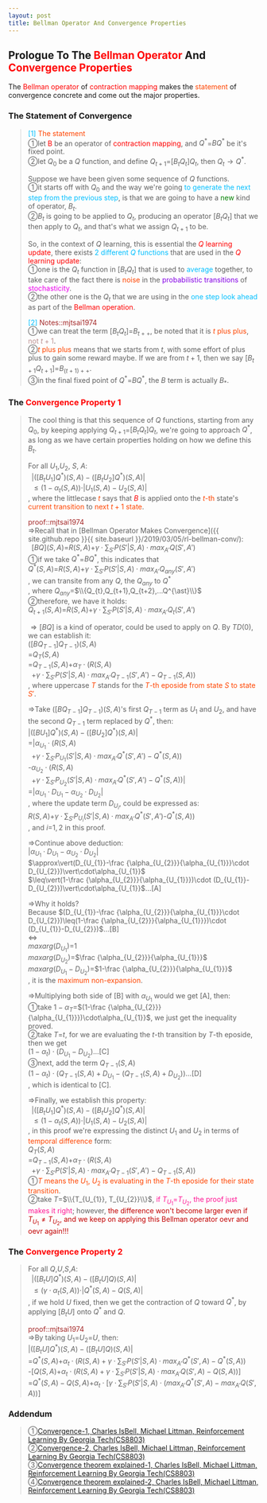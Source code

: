 ```yaml
---
layout: post
title: Bellman Operator And Convergence Properties
---
```


## Prologue To The <font color="Red">Bellman Operator</font> And <font color="Red">Convergence Properties</font>
<p class="message">
The <font color="Red">Bellman operator</font> of <font color="Red">contraction mapping</font> makes the <font color="OrangeRed">statement</font> of convergence concrete and come out the major properties.
</p>

### The Statement of Convergence
><font color="DeepSkyBlue">[1]</font>
><font color="OrangeRed">The statement</font>  
>&#10112;let <font color="Red">B</font> be an operator of <font color="Red">contraction mapping</font>, and $Q^{\ast}$=$BQ^{\ast}$ be it's fixed point.  
>&#10113;let $Q_{0}$ be a $Q$ function, and define $Q_{t+1}$=$\lbrack B_{t}Q_{t}\rbrack Q_{t}$, then $Q_{t}\rightarrow Q^{\ast}$.  
>
>Suppose we have been given some sequence of $Q$ functions.  
>&#10112;it starts off with $Q_{0}$ and the way we're going <font color="DeepSkyBlue">to generate the next step from the previous step</font>, is that we are going to have a <font color="Green">new</font> kind of operator, $B_{t}$.  
>&#10113;$B_{t}$ is going to be applied to $Q_{t}$, producing an operator $\lbrack B_{t}Q_{t}\rbrack$ that we then apply to $Q_{t}$, and that's what we assign $Q_{t+1}$ to be.  
>
>So, in the context of $Q$ learning, this is essential the <font color="Red">$Q$ learning update</font>, there exists <font color="DeepSkyBlue">2 different $Q$ functions</font> that are used in the <font color="Red">$Q$ learning update</font>:  
>&#10112;one is the $Q_{t}$ function in $\lbrack B_{t}Q_{t}\rbrack$ that is used to <font color="DeepSkyBlue">average</font> together, to take care of the fact there is <font color="OrangeRed">noise</font> in the <font color="#8400E6">probabilistic transitions</font> of <font color="#EB00EB">stochasticity</font>.  
>&#10113;the other one is the $Q_{t}$ that we are using in the <font color="DeepSkyBlue">one step look ahead</font> as part of the <font color="Red">Bellman operation</font>.   
>
><font color="DeepSkyBlue">[2]</font>
><font color="Brown">Notes::mjtsai1974</font>  
>&#10112;we can treat the term $\lbrack B_{t}Q_{t}\rbrack$=$B_{t++}$, be noted that it is <font color="OrangeRed">$t$ plus plus</font>, <font color="RosyBrown">not $t+1$</font>.  
>&#10113;<font color="OrangeRed">$t$ plus plus</font> means that we starts from $t$, with some effort of plus plus to gain some reward maybe.  If we are from $t+1$, then we say $\lbrack B_{t+1}Q_{t+1}\rbrack$=$B_{(t+1)++}$.  
>&#10114;in the final fixed point of $Q^{\ast}$=$BQ^{\ast}$, the $B$ term is actually $B_{\ast}$.  

### The <font color="Red">Convergence Property 1</font>
>The cool thing is that this sequence of $Q$ functions, starting from any $Q_{0}$, by keeping applying $Q_{t+1}$=$\lbrack B_{t}Q_{t}\rbrack Q_{t}$, we're going to approach $Q^{\ast}$, as long as we have certain properties holding on how we define this $B_{t}$.  
>
>For all $U_{1}$,$U_{2}$, $S$, $A$:  
>$\;\;\vert(\lbrack B_{t}U_{1}\rbrack Q^{\ast})(S,A)-(\lbrack B_{t}U_{2}\rbrack Q^{\ast})(S,A)\vert$  
>$\;\;\leq(1-\alpha_{t}(S,A))\cdot\vert U_{1}(S,A)-U_{2}(S,A)\vert$  
>, where the littlecase <font color="OrangeRed">$t$</font> says that <font color="Red">$B$</font> is applied onto the <font color="OrangeRed">$t$-th</font> state's <font color="OrangeRed">current transition</font> to <font color="OrangeRed">next $t+1$ state</font>.  
>
><font color="Brown">proof::mjtsai1974</font>  
>$\Rightarrow$Recall that in [Bellman Operator Makes Convergence]({{ site.github.repo }}{{ site.baseurl }}/2019/03/05/rl-bellman-conv/):  
>$\;\;\lbrack BQ\rbrack(S,A)$=$R(S,A)$+$\gamma\cdot\sum_{S'}P(S'\vert S,A)\cdot max_{A'}Q(S',A')$  
>&#10112;if we take $Q^{\ast}$=$BQ^{\ast}$, this indicates that  
>$Q^{\ast}(S,A)$=$R(S,A)$+$\gamma\cdot\sum_{S'}P(S'\vert S,A)\cdot max_{A'}Q_{any}(S',A')$  
>, we can transite from any $Q$, the $Q_{any}$ to $Q^{\ast}$  
>, where $Q_{any}$=$\\{Q_{t},Q_{t+1},Q_{t+2},...Q^{\ast}\\}$  
>&#10113;therefore, we have it holds:  
>$Q_{t+1}(S,A)$=$R(S,A)$+$\gamma\cdot\sum_{S'}P(S'\vert S,A)\cdot max_{A'}Q_{t}(S',A')$  
>
>$\Rightarrow\lbrack BQ\rbrack$ is a kind of operator, could be used to apply on $Q$.  By $TD(0)$, we can establish it:  
>$(\lbrack BQ_{T-1}\rbrack Q_{T-1})(S,A)$  
>=$Q_{T}(S,A)$  
>=$Q_{T-1}(S,A)$+$\alpha_{T}\cdot(R(S,A)$  
>$\;\;$+$\gamma\cdot\sum_{S'}P(S'\vert S,A)\cdot max_{A'}Q_{T-1}(S',A')-Q_{T-1}(S,A))$  
>, where uppercase <font color="OrangeRed">$T$</font> stands for the <font color="OrangeRed">$T$-th eposide from state $S$ to state $S'$</font>.  
>
>$\Rightarrow$Take $(\lbrack BQ_{T-1}\rbrack Q_{T-1})(S,A)$'s first $Q_{T-1}$ term as $U_{1}$ and $U_{2}$, and have the second $Q_{T-1}$ term replaced by $Q^{\ast}$, then:  
>$\vert(\lbrack BU_{1}\rbrack Q^{\ast})(S,A)-(\lbrack BU_{2}\rbrack Q^{\ast})(S,A)\vert$  
>=$\vert\alpha_{U_{1}}\cdot(R(S,A)$  
>$\;\;$+$\gamma\cdot\sum_{S'}P_{U_{1}}(S'\vert S,A)\cdot max_{A'}Q^{\ast}(S',A')-Q^{\ast}(S,A))$  
>-$\alpha_{U_{2}}\cdot(R(S,A)$  
>$\;\;$+$\gamma\cdot\sum_{S'}P_{U_{2}}(S'\vert S,A)\cdot max_{A'}Q^{\ast}(S',A')-Q^{\ast}(S,A))\vert$  
>=$\vert\alpha_{U_{1}}\cdot D_{U_{1}}-\alpha_{U_{2}}\cdot D_{U_{2}}\vert$  
>, where the update term $D_{U_{i}}$, could be expressed as:  
>$R(S,A)$+$\gamma\cdot\sum_{S'}P_{U_{i}}(S'\vert S,A)\cdot max_{A'}Q^{\ast}(S',A')$-$Q^{\ast}(S,A))$  
>, and $i$=$1,2$ in this proof.  
>
>$\Rightarrow$Continue above deduction:  
>$\vert\alpha_{U_{1}}\cdot D_{U_{1}}-\alpha_{U_{2}}\cdot D_{U_{2}}\vert$  
>$\approx\vert(D_{U_{1}}-\frac {\alpha_{U_{2}}}{\alpha_{U_{1}}}\cdot D_{U_{2}})\vert\cdot\alpha_{U_{1}}$  
>$\leq\vert(1-\frac {\alpha_{U_{2}}}{\alpha_{U_{1}}})\cdot (D_{U_{1}}-D_{U_{2}})\vert\cdot\alpha_{U_{1}}$...[A]
>
>$\Rightarrow$Why it holds?  
>Because $(D_{U_{1}}-\frac {\alpha_{U_{2}}}{\alpha_{U_{1}}}\cdot D_{U_{2}})\leq(1-\frac {\alpha_{U_{2}}}{\alpha_{U_{1}}})\cdot (D_{U_{1}}-D_{U_{2}})$...[B]  
>$\Leftrightarrow$  
>$maxarg(D_{U_{1}})$=$1$  
>$maxarg(D_{U_{2}})$=$\frac {\alpha_{U_{2}}}{\alpha_{U_{1}}}$  
>$maxarg(D_{U_{1}}-D_{U_{2}})$=$1-\frac {\alpha_{U_{2}}}{\alpha_{U_{1}}}$  
>, it is the <font color="OrangeRed">maximum non-expansion</font>.  
>
>$\Rightarrow$Multiplying both side of [B] with $\alpha_{U_{1}}$ would we get [A], then:  
>&#10112;take $1-\alpha_{T}$=$(1-\frac {\alpha_{U_{2}}}{\alpha_{U_{1}}})\cdot\alpha_{U_{1}}$, we just get the inequality proved.    
>&#10113;take $T$=$t$, for we are evaluating the $t$-th transition by $T$-th eposide, then we get  
>$(1-\alpha_{t})\cdot (D_{U_{1}}-D_{U_{2}})$...[C]  
>&#10114;next, add the term $Q_{T-1}(S,A)$  
>$(1-\alpha_{t})\cdot (Q_{T-1}(S,A)+D_{U_{1}}-(Q_{T-1}(S,A)+D_{U_{2}}))$...[D]  
>, which is identical to [C].  
>
>$\Rightarrow$Finally, we establish this property:   
>$\;\;\vert(\lbrack B_{t}U_{1}\rbrack Q^{\ast})(S,A)-(\lbrack B_{t}U_{2}\rbrack Q^{\ast})(S,A)\vert$  
>$\;\;\leq(1-\alpha_{t}(S,A))\cdot\vert U_{1}(S,A)-U_{2}(S,A)\vert$  
>, in this proof we're expressing the distinct $U_{1}$ and $U_{2}$ in terms of <font color="OrangeRed">temporal difference</font> form:  
>$Q_{T}(S,A)$  
>=$Q_{T-1}(S,A)$+$\alpha_{T}\cdot(R(S,A)$  
>$\;\;$+$\gamma\cdot\sum_{S'}P(S'\vert S,A)\cdot max_{A'}Q_{T-1}(S',A')-Q_{T-1}(S,A))$  
>&#10112;<font color="OrangeRed">$T$ means the $U_{1}$, $U_{2}$ is evaluating in the $T$-th eposide for their state transition</font>.  
>&#10113;take $T$=$\\{T_{U_{1}}, T_{U_{2}}\\}$, <font color="DeepPink">if $T_{U_{1}}$=$T_{U_{2}}$, the proof just makes it right</font>; however, <font color="#C20000">the difference won't become larger even if $T_{U_{1}}\neq T_{U_{2}}$, and we keep on applying this Bellman operator oevr and oevr again!!!</font>  

### The <font color="Red">Convergence Property 2</font>
>For all $Q$,$U$,$S$,$A$:  
>$\;\;\vert(\lbrack B_{t}U\rbrack Q^{\ast})(S,A)-(\lbrack B_{t}U\rbrack Q)(S,A)\vert$  
>$\;\;\leq(\gamma\cdot\alpha_{t}(S,A))\cdot\vert Q^{\ast}(S,A)-Q(S,A)\vert$  
>, if we hold $U$ fixed, then we get the contraction of $Q$ toward $Q^{\ast}$, by applying $\lbrack B_{t}U\rbrack$ onto $Q^{\ast}$ and $Q$.  
>
><font color="Brown">proof::mjtsai1974</font>  
>$\Rightarrow$By taking $U_{1}$=$U_{2}$=$U$, then:  
>$\vert(\lbrack B_{t}U\rbrack Q^{\ast})(S,A)-(\lbrack B_{t}U\rbrack Q)(S,A)\vert$  
>=$Q^{\ast}(S,A)$+$\alpha_{t}\cdot(R(S,A)+\gamma\cdot\sum_{S'}P(S'\vert S,A)\cdot max_{A'}Q^{\ast}(S',A)-Q^{\ast}(S,A))$  
>-$\lbrack Q(S,A)$+$\alpha_{t}\cdot(R(S,A)+\gamma\cdot\sum_{S'}P(S'\vert S,A)\cdot max_{A'}Q(S',A)-Q(S,A))\rbrack$  
>=$Q^{\ast}(S,A)-Q(S,A)$+$\alpha_{t}\cdot\lbrack\gamma\cdot\sum_{S'}P(S'\vert S,A)\cdot(max_{A'}Q^{\ast}(S',A)-max_{A'}Q(S',A))\rbrack$  

<!--
><font color="OrangeRed">[Property 3]</font>  
>
-->

### Addendum
>&#10112;[Convergence-1, Charles IsBell, Michael Littman, Reinforcement Learning By Georgia Tech(CS8803)](https://classroom.udacity.com/courses/ud600/lessons/4436560172/concepts/44332503000923)  
>&#10113;[Convergence-2, Charles IsBell, Michael Littman, Reinforcement Learning By Georgia Tech(CS8803)](https://classroom.udacity.com/courses/ud600/lessons/4436560172/concepts/44332503010923)  
>&#10114;[Convergence theorem explained-1, Charles IsBell, Michael Littman, Reinforcement Learning By Georgia Tech(CS8803)](https://classroom.udacity.com/courses/ud600/lessons/4436560172/concepts/44332503020923)  
>&#10115;[Convergence theorem explained-2, Charles IsBell, Michael Littman, Reinforcement Learning By Georgia Tech(CS8803)](https://classroom.udacity.com/courses/ud600/lessons/4436560172/concepts/44332503030923)  

<!-- Γ -->
<!-- \Omega -->
<!-- \cap intersection -->
<!-- \cup union -->
<!-- \frac{\Gamma(k + n)}{\Gamma(n)} \frac{1}{r^k}  -->
<!-- \mbox{\large$\vert$}\nolimits_0^\infty -->
<!-- \vert_0^\infty -->
<!-- \vert_{0.5}^{\infty} -->
<!-- &prime; ′ -->
<!-- &Prime; ″ -->
<!-- $E\lbrack X\rbrack$ -->
<!-- \overline{X_n} -->
<!-- \underset{Succss}P -->
<!-- \frac{{\overline {X_n}}-\mu}{S/\sqrt n} -->
<!-- \lim_{t\rightarrow\infty} -->
<!-- \int_{0}^{a}\lambda\cdot e^{-\lambda\cdot t}\operatorname dt -->
<!-- \Leftrightarrow -->
<!-- \prod_{v\in V} -->
<!-- \subset -->
<!-- \subseteq -->
<!-- \varnothing -->
<!-- \perp -->
<!-- \overset\triangle= -->
<!-- \left|X\right| -->
<!-- \xrightarrow{r_t} -->
<!-- \left\|?\right\| => ||?||-->
<!-- \left|?\right| => |?|-->
<!-- \lbrack BQ\rbrack => [BQ] -->

<!-- Notes -->
<!-- <font color="OrangeRed">items, verb, to make it the focus, mathematic expression</font> -->
<!-- <font color="Red">KKT</font> -->
<!-- <font color="Red">SMO heuristics</font> -->
<!-- <font color="Red">F</font> distribution -->
<!-- <font color="Red">t</font> distribution -->
<!-- <font color="DeepSkyBlue">suggested item, soft item</font> -->
<!-- <font color="RoyalBlue">old alpha, quiz, example</font> -->
<!-- <font color="Green">new alpha</font> -->

<!-- <font color="#C20000">conclusion, finding</font> -->
<!-- <font color="DeepPink">positive conclusion, finding</font> -->
<!-- <font color="RosyBrown">negative conclusion, finding</font> -->

<!-- <font color="#00ADAD">policy</font> -->
<!-- <font color="#6100A8">full observable</font> -->
<!-- <font color="#FFAC12">partial observable</font> -->
<!-- <font color="#EB00EB">stochastic</font> -->
<!-- <font color="#8400E6">state transition</font> -->
<!-- <font color="#D600D6">discount factor gamma $\gamma$</font> -->
<!-- <font color="#D600D6">$V(S)$</font> -->
<!-- <font color="#9300FF">immediate reward R(S)</font> -->

<!-- ### <font color="RoyalBlue">Example</font>: Illustration By Rainy And Sunny Days In One Week -->
<!-- <font color="RoyalBlue">[Question]</font> -->
<!-- <font color="DeepSkyBlue">[Answer]</font> -->

<!-- <font color="Brown">Notes::mjtsai1974</font> -->

<!-- 
[1]Given the vehicles pass through a highway toll station is $6$ per minute, what is the probability that no cars within $30$ seconds?
><font color="DeepSkyBlue">[1]</font>
><font color="OrangeRed">Given the vehicles pass through a highway toll station is $6$ per minute, what is the probability that no cars within $30$ seconds?</font>  
-->

<!--
><font color="DeepSkyBlue">[Notes]</font>
><font color="OrangeRed">Why at this moment, the Poisson and exponential probability come out with different result?</font>  
-->

<!-- https://www.medcalc.org/manual/gamma_distribution_functions.php -->
<!-- https://www.statlect.com/probability-distributions/student-t-distribution#hid5 -->
<!-- http://www.wiris.com/editor/demo/en/ -->